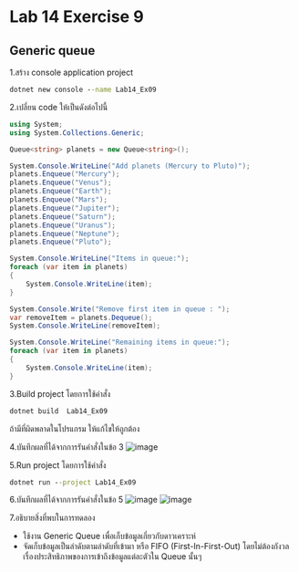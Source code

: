 # Lab 14 Exercise 9

## Generic queue

1.สร้าง console application project

```cmd
dotnet new console --name Lab14_Ex09
```

2.เปลี่ยน code ให้เป็นดังต่อไปนี้

```cs
using System;
using System.Collections.Generic;

Queue<string> planets = new Queue<string>();

System.Console.WriteLine("Add planets (Mercury to Pluto)");
planets.Enqueue("Mercury");
planets.Enqueue("Venus");
planets.Enqueue("Earth");
planets.Enqueue("Mars");
planets.Enqueue("Jupiter");
planets.Enqueue("Saturn");
planets.Enqueue("Uranus");
planets.Enqueue("Neptune");
planets.Enqueue("Pluto");

System.Console.WriteLine("Items in queue:");
foreach (var item in planets)
{
    System.Console.WriteLine(item);
}

System.Console.Write("Remove first item in queue : ");
var removeItem = planets.Dequeue();
System.Console.WriteLine(removeItem);

System.Console.WriteLine("Remaining items in queue:");
foreach (var item in planets)
{
    System.Console.WriteLine(item);
}
```

3.Build project โดยการใช้คำสั่ง

```cmd
dotnet build  Lab14_Ex09
```

ถ้ามีที่ผิดพลาดในโปรแกรม ให้แก้ไขให้ถูกต้อง

4.บันทึกผลที่ได้จากการรันคำสั่งในข้อ 3
![image](https://github.com/65030121natthamon/03376836-OOP-2566-Lab-14/assets/144195611/96829703-3026-4119-b46d-62c79b6c3b58)

5.Run project โดยการใช้คำสั่ง

```cmd
dotnet run --project Lab14_Ex09
```

6.บันทึกผลที่ได้จากการรันคำสั่งในข้อ 5
![image](https://github.com/65030121natthamon/03376836-OOP-2566-Lab-14/assets/144195611/6fd4533b-51a2-48d8-b0e9-ef2f205be3b4)
![image](https://github.com/65030121natthamon/03376836-OOP-2566-Lab-14/assets/144195611/3648cf2e-0324-4bc5-bfc0-cdfc0cc6a54f)


7.อธิบายสิ่งที่พบในการทดลอง
- ใช้งาน Generic Queue เพื่อเก็บข้อมูลเกี่ยวกับดาวเคราะห์ 
- จัดเก็บข้อมูลเป็นลำดับตามลำดับที่เข้ามา หรือ FIFO (First-In-First-Out) โดยไม่ต้องกังวลเรื่องประสิทธิภาพของการเข้าถึงข้อมูลแต่ละตัวใน Queue นั้นๆ
